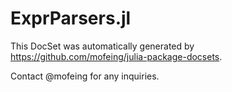# ExprParsers.jl

This DocSet was automatically generated by https://github.com/mofeing/julia-package-docsets.

Contact @mofeing for any inquiries.

